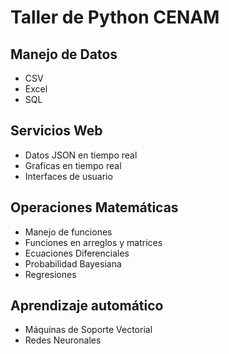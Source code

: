 # Taller de Python CENAM

## Manejo de Datos

* CSV
* Excel
* SQL

## Servicios Web

* Datos JSON en tiempo real
* Graficas en tiempo real
* Interfaces de usuario

## Operaciones Matemáticas

* Manejo de funciones
* Funciones en arreglos y matrices
* Ecuaciones Diferenciales
* Probabilidad Bayesiana
* Regresiones

## Aprendizaje automático

* Máquinas de Soporte Vectorial
* Redes Neuronales